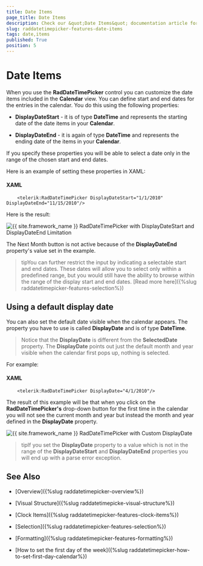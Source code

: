 ```yaml
---
title: Date Items
page_title: Date Items
description: Check our &quot;Date Items&quot; documentation article for the RadDateTimePicker {{ site.framework_name }} control.
slug: raddatetimepicker-features-date-items
tags: date,items
published: True
position: 5
---
```


# Date Items

When you use the __RadDateTimePicker__ control you can customize the date items included in the __Calendar__ view. You can define start and end dates for the entries in the calendar. You do this using the following properties:

* __DisplayDateStart__ - it is of type __DateTime__ and represents the starting date of the date items in your __Calendar__.

* __DisplayDateEnd__ - it is again of type __DateTime__ and represents the ending date of the items in your __Calendar__.

If you specify these properties you will be able to select a date only in the range of the chosen start and end dates.

Here is an example of setting these properties in XAML:

#### __XAML__

```XAML
	<telerik:RadDateTimePicker DisplayDateStart="1/1/2010" DisplayDateEnd="11/15/2010"/>
```

Here is the result:

![{{ site.framework_name }} RadDateTimePicker with DisplayDateStart and DisplayDateEnd Limitation](images/dateTimePicker_features_date_items_010.png)

The Next Month button is not active because of the __DisplayDateEnd__ property's value set in the example.

>tipYou can further restrict the input by indicating a selectable start and end dates. These dates will allow you to select only within a predefined range, but you would still have the ability to browse within the range of the display start and end dates. [Read more here]({%slug raddatetimepicker-features-selection%})

## Using a default display date

You can also set the default date visible when the calendar appears. The property you have to use is called __DisplayDate__ and is of type __DateTime__. 

>Notice that the __DisplayDate__ is different from the __SelectedDate__ property. The __DisplayDate__ points out just the default month and year visible when the calendar first pops up, nothing is selected. 

For example:

#### __XAML__

```XAML
	<telerik:RadDateTimePicker DisplayDate="4/1/2010"/>
```

The result of this example will be that when you click on the __RadDateTimePicker's__ drop-down button for the first time in the calendar you will not see the current month and year but instead the month and year defined in the __DisplayDate__ property.

![{{ site.framework_name }} RadDateTimePicker with Custom DisplayDate](images/dateTimePicker_features_date_items_020.png)

>tipIf you set the __DisplayDate__ property to a value which is not in the range of the __DisplayDateStart__ and __DisplayDateEnd__ properties you will end up with a parse error exception.

## See Also

 * [Overview]({%slug raddatetimepicker-overview%})

 * [Visual Structure]({%slug raddatetimepicke-visual-structure%})

 * [Clock Items]({%slug raddatetimepicker-features-clock-items%})

 * [Selection]({%slug raddatetimepicker-features-selection%})

 * [Formatting]({%slug raddatetimepicker-features-formatting%})

 * [How to set the first day of the week]({%slug raddatetimepicker-how-to-set-first-day-calendar%})
